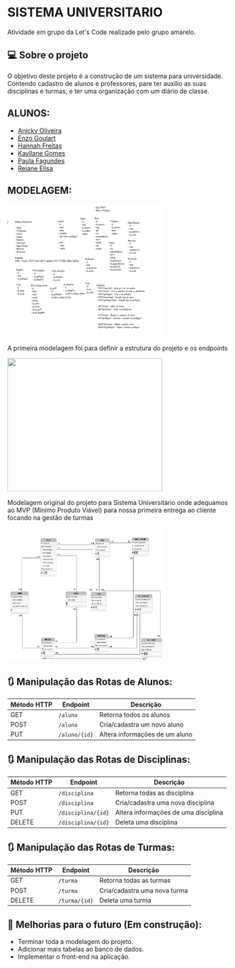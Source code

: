 # SISTEMA UNIVERSITARIO

Atividade em grupo da Let's Code realizade pelo grupo amarelo.

## 💻 Sobre o projeto 

O objetivo deste projeto é a construção de um sistema para universidade. Contendo cadastro de alunos e professores, pare ter auxílio as suas disciplinas e turmas, e ter uma organização com um diário de classe.



## ALUNOS:

- [Anicky Oliveira](https://www.linkedin.com/in/anicky-oliveira-250a75120/)
- [Enzo Goulart](https://www.linkedin.com/in/enzo-costa-58414620a/)
- [Hannah Freitas](https://www.linkedin.com/in/hannahcfreitas/)
- [Kayllane Gomes](https://www.linkedin.com/in/kayllane-gomes/)
- [Paula Fagundes](https://www.linkedin.com/in/paula-fagundes-669a211a3/)
- [Rejane Elisa](https://www.linkedin.com/in/rejane-elisa-ims-9063b055/)

## MODELAGEM:


<img src = "./universitario/universitario/assets/modelagem endpoints.png"  width="350" height="300"/>

A primeira modelagem foi para definir a estrutura do projeto e os endpoints


<img src = "./universitario/universitario/assets/Modelagem BD Sistema Universitário.png"  width="350" height="300"/>

Modelagem original do projeto para Sistema Universitário onde adequamos ao MVP (Mínimo Produto Viável) para nossa primeira entrega ao cliente focando na gestão de turmas


<img src = "./universitario/universitario/assets/BD UNIVERSIDADE CRESCER.png"  width="350" height="300"/>


## 🔃 Manipulação das Rotas de Alunos:

| Método HTTP  | Endpoint                | Descrição                            |
| ------------ | ----------------------- | ------------------------------------ |
| GET          | `/aluno`                | Retorna todos os alunos              |
| POST         | `/aluno`                | Cria/cadastra um novo aluno          |
| PUT          | `/aluno/{id}`           | Altera informações de um aluno       |


## 🔃 Manipulação das Rotas de Disciplinas:

| Método HTTP  | Endpoint                | Descrição                            |
| ------------ | ----------------------- | ------------------------------------ |
| GET          | `/disciplina`           | Retorna todas as disciplina          |
| POST         | `/disciplina`           | Cria/cadastra uma nova disciplina    |
| PUT          | `/disciplina/{id}`      | Altera informações de uma disciplina |
| DELETE       | `/disciplina/{id}`      | Deleta uma disciplina                |


## 🔃 Manipulação das Rotas de Turmas:

| Método HTTP  | Endpoint                | Descrição                            |
| ------------ | ----------------------- | ------------------------------------ |
| GET          | `/turma`                | Retorna todas as turmas              |
| POST         | `/turma`                | Cria/cadastra uma nova turma         |
| DELETE       | `/turma/{id}`           | Deleta uma turma                     |


## 🚧 Melhorias para o futuro (Em construção):

* Terminar toda a modelagem do projeto.
* Adicionar mais tabelas ao banco de dados.
* Implementar o front-end na aplicação.

